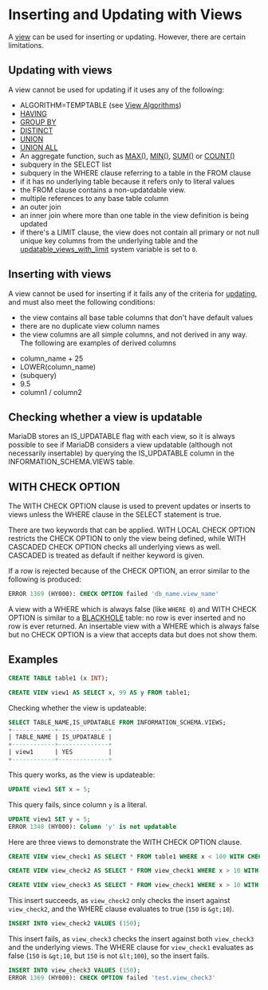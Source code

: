 # Inserting and Updating with Views

A [view](/programming-customizing-mariadb/views/) can be used for inserting or updating. However, there are certain limitations.

## Updating with views

A view cannot be used for updating if it uses  any of the following:

- ALGORITHM=TEMPTABLE (see [View Algorithms](/programming-customizing-mariadb/views/view-algorithms/))
- [HAVING](/sql-statements-structure/sql-statements/data-manipulation/selecting-data/select/)
- [GROUP BY](/kb/en/select/#group-by)
- [DISTINCT](/kb/en/select/#distinct)
- [UNION](/kb/en/union/)
- [UNION ALL](/kb/en/union/)
- An aggregate function, such as [MAX()](/built-in-functions/aggregate-functions/max/), [MIN()](/built-in-functions/aggregate-functions/min/), [SUM()](/built-in-functions/aggregate-functions/sum/) or [COUNT()](/built-in-functions/aggregate-functions/count/)
- subquery in the SELECT list
- subquery in the WHERE clause referring to a table in the FROM clause
- if it has no underlying table because it refers only to literal values
- the FROM clause contains a non-updatdable view.
- multiple references to any base table column
- an outer join
- an inner join where more than one table in the view definition is being updated
- if there's a LIMIT clause, the view does not contain all primary or not null unique key columns from the underlying table and the [updatable_views_with_limit](/kb/en/server-system-variables/#updatable_views_with_limit) system variable is set to `0`.

## Inserting with views

A view cannot be used for inserting if it fails any of the criteria for [updating](#updating-with-views), and must also meet the following conditions:

- the view contains all base table columns that don't have default values
- there are no duplicate view column names
- the view columns are all simple columns, and not derived in any way. The following are examples of derived columns
<ul><li>column_name + 25
</li><li>LOWER(column_name)
</li><li>(subquery)
</li><li>9.5
</li><li>column1 / column2
</li></ul>

## Checking whether a view is updatable

MariaDB stores an IS_UPDATABLE flag with each view, so it is always possible to see if MariaDB considers a view updatable (although not necessarily insertable) by querying the IS_UPDATABLE column in the INFORMATION_SCHEMA.VIEWS table.

## WITH CHECK OPTION

The WITH CHECK OPTION clause is used to prevent updates or inserts to views unless the WHERE clause in the SELECT statement is true.

There are two keywords that can be applied. WITH LOCAL CHECK OPTION restricts the CHECK OPTION to only the view being defined, while WITH CASCADED CHECK OPTION checks all underlying views as well. CASCADED is treated as default if neither keyword is given.

If a row is rejected because of the CHECK OPTION, an error similar to the following is produced:

```sql
ERROR 1369 (HY000): CHECK OPTION failed 'db_name.view_name'
```

A view with a WHERE which is always false (like `WHERE 0`) and WITH CHECK OPTION is similar to a [BLACKHOLE](/columns-storage-engines-and-plugins/storage-engines/blackhole/) table: no row is ever inserted and no row is ever returned. An insertable view with a WHERE which is always false but no CHECK OPTION is a view that accepts data but does not show them.

## Examples

```sql
CREATE TABLE table1 (x INT);

CREATE VIEW view1 AS SELECT x, 99 AS y FROM table1;
```

Checking whether the view is updateable:

```sql
SELECT TABLE_NAME,IS_UPDATABLE FROM INFORMATION_SCHEMA.VIEWS;
+------------+--------------+
| TABLE_NAME | IS_UPDATABLE |
+------------+--------------+
| view1      | YES          |
+------------+--------------+
```

This query works, as the view is updateable:

```sql
UPDATE view1 SET x = 5;
```

This query fails, since column `y` is a literal.

```sql
UPDATE view1 SET y = 5;
ERROR 1348 (HY000): Column 'y' is not updatable
```

Here are three views to demonstrate the WITH CHECK OPTION clause.

```sql
CREATE VIEW view_check1 AS SELECT * FROM table1 WHERE x < 100 WITH CHECK OPTION;

CREATE VIEW view_check2 AS SELECT * FROM view_check1 WHERE x > 10 WITH LOCAL CHECK OPTION;

CREATE VIEW view_check3 AS SELECT * FROM view_check1 WHERE x > 10 WITH CASCADED CHECK OPTION;
```

This insert succeeds, as `view_check2` only checks the insert against `view_check2`, and the WHERE clause evaluates to true (`150` is `&gt;10`).

```sql
INSERT INTO view_check2 VALUES (150);
```

This insert fails, as `view_check3` checks the insert against both `view_check3` and the underlying views. The WHERE clause for `view_check1` evaluates as false (`150` is `&gt;10`, but `150` is not `&lt;100`), so the insert fails.

```sql
INSERT INTO view_check3 VALUES (150);
ERROR 1369 (HY000): CHECK OPTION failed 'test.view_check3'
```